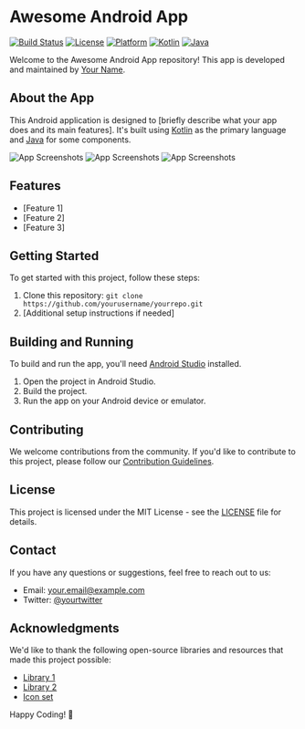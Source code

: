 # Awesome Android App

[![Build Status](https://img.shields.io/travis/yourusername/yourrepo/master.svg)](https://travis-ci.org/yourusername/yourrepo)
[![License](https://img.shields.io/badge/license-MIT-blue.svg)](https://opensource.org/licenses/MIT)
[![Platform](https://img.shields.io/badge/platform-Android-green.svg)](https://developer.android.com/)
[![Kotlin](https://img.shields.io/badge/kotlin-1.5.0-orange.svg)](https://kotlinlang.org/)
[![Java](https://img.shields.io/badge/java-8-yellow.svg)](https://www.java.com/)

Welcome to the Awesome Android App repository! This app is developed and maintained by [Your Name](https://github.com/yourusername). 

## About the App

This Android application is designed to [briefly describe what your app does and its main features]. It's built using [Kotlin](https://kotlinlang.org/) as the primary language and [Java](https://www.java.com/) for some components.

![App Screenshots](screenshots/screenshot1.png)
![App Screenshots](screenshots/screenshot2.png)
![App Screenshots](screenshots/screenshot3.png)

## Features

- [Feature 1]
- [Feature 2]
- [Feature 3]

## Getting Started

To get started with this project, follow these steps:

1. Clone this repository: `git clone https://github.com/yourusername/yourrepo.git`
2. [Additional setup instructions if needed]

## Building and Running

To build and run the app, you'll need [Android Studio](https://developer.android.com/studio) installed. 

1. Open the project in Android Studio.
2. Build the project.
3. Run the app on your Android device or emulator.

## Contributing

We welcome contributions from the community. If you'd like to contribute to this project, please follow our [Contribution Guidelines](CONTRIBUTING.md).

## License

This project is licensed under the MIT License - see the [LICENSE](LICENSE) file for details.

## Contact

If you have any questions or suggestions, feel free to reach out to us:

- Email: your.email@example.com
- Twitter: [@yourtwitter](https://twitter.com/yourtwitter)

## Acknowledgments

We'd like to thank the following open-source libraries and resources that made this project possible:

- [Library 1](https://github.com/library1)
- [Library 2](https://github.com/library2)
- [Icon set](https://www.flaticon.com/)

Happy Coding! 🚀

